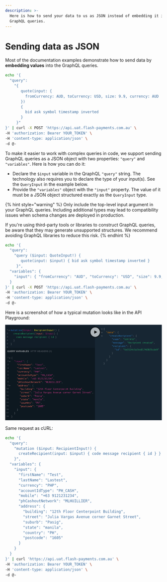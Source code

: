 ```yaml
---
description: >-
  Here is how to send your data to us as JSON instead of embedding it into the
  GraphQL queries.
---
```


# Sending data as JSON

Most of the documentation examples demonstrate how to send data by **embedding values** into the GraphQL queries.

```bash
echo '{
  "query":
    "{
       quote(input: {
         fromCurrency: AUD, toCurrency: USD, size: 9.9, currency: AUD
       })
       {
         bid ask symbol timestamp inverted
       }
     }"
}' | curl -X POST 'https://api.uat.flash-payments.com.au' \
-H 'authorization: Bearer YOUR_TOKEN' \
-H 'content-type: application/json' \
-d @-
```

To make it easier to work with complex queries in code, we support sending GraphQL queries as a JSON object with two properties: `"query"` and `"variables"`. Here is how you can do it:

* Declare the `$input` variable in the QraphQL `"query"` string. The technology also requires you to declare the type of your input(s). See the `QueryInput` in the example below.
* Provide the `"variables"` object with the `"input"` property. The value of it must be a JSON object structured exactly as the `QueryInput` type.

{% hint style="warning" %}
Only include the top-level input argument in your GraphQL queries. Including additional types may lead to compatibility issues when schema changes are deployed in production.

If you're using third-party tools or libraries to construct GraphQL queries, be aware that they may generate unsupported structures. We recommend avoiding GraphQL libraries to reduce this risk.
{% endhint %}

```bash
echo '{
  "query":
    "query ($input: QuoteInput!) {
       quote(input: $input) { bid ask symbol timestamp inverted }
     }",
  "variables": { 
    "input": { "fromCurrency": "AUD", "toCurrency": "USD", "size": 9.9, "currency": "AUD" }
  }
}' | curl -X POST 'https://api.uat.flash-payments.com.au' \
-H 'authorization: Bearer YOUR_TOKEN' \
-H 'content-type: application/json' \
-d @-
```

Here is a screenshot of how a typical mutation looks like in the API Playground:

![](../.gitbook/assets/image.png)

Same request as cURL:

```bash
echo '{
  "query":
    "mutation ($input: RecipientInput!) {
      createRecipient(input: $input) { code message recipient { id } }
    }",
  "variables": {
    "input": {
      "firstName": "Test",
      "lastName": "Lastest",
      "currency": "PHP",
      "accountIdType": "PH_CASH",
      "mobile": "+63 9121231234",
      "phCashoutNetwork": "MLHUILLIER",
      "address": {
        "building": "12th Floor Centerpoint Building",
        "street": "Julia Vargas Avenue corner Garnet Street",
        "suburb": "Pasig",
        "state": "manila",
        "country": "PH",
        "postcode": "1605"
      }
    }
  }
}' | curl 'https://api.uat.flash-payments.com.au' \
-H 'authorization: Bearer YOUR_TOKEN' \
-H 'content-type: application/json' \
-d @-
```

